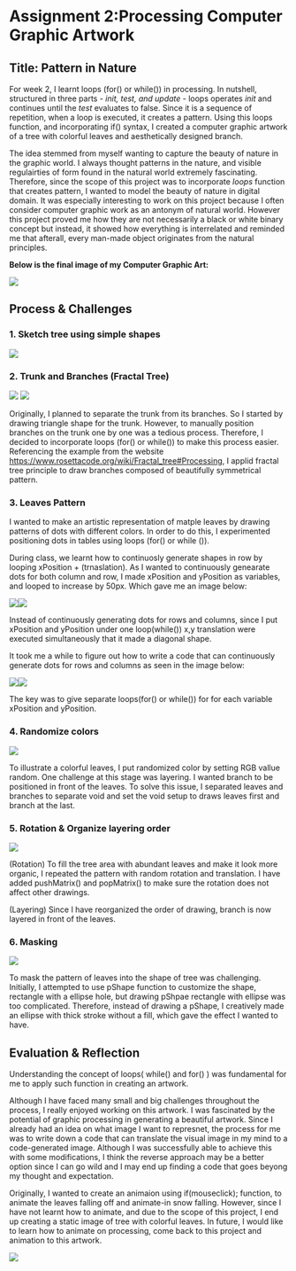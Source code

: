 # Assignment 2:Processing Computer Graphic Artwork 

## Title: Pattern in Nature  


For week 2, I learnt loops (for() or while()) in processing. In nutshell, structured in three parts - *init, test, and update* - loops operates *init* and continues until the *test* evaluates to false. Since it is a sequence of repetition, when a loop is executed, it creates a pattern. Using this loops function, and incorporating if() syntax, I created a computer graphic artwork of a tree with colorful leaves and aesthetically designed branch.

The idea stemmed from myself wanting to capture the beauty of nature in the graphic world. I always thought patterns in the nature, and visible regulairties of form found in the natural world extremely fascinating. Therefore, since the scope of this project was to incorporate *loops* function that creates pattern, I wanted to model the beauty of nature in digital domain. It was especially interesting to work on this project because I often consider computer graphic work as an antonym of natural world. However this project proved me how they are not necessarily a black or white binary concept but instead, it showed how everything is interrelated and reminded me that afterall, every man-made object originates from the natural principles. 

**Below is the final image of my Computer Graphic Art:**

![](Images/SoojinComputerArt.png)



## Process & Challenges

### 1. Sketch tree using simple shapes 

![](Images/Brainstorm.jpg) 

### 2. Trunk and Branches (Fractal Tree)
![](Images/trunkProgress.png)                       ![](Images/branchProgress.png)

Originally, I planned to separate the trunk from its branches. So I started by drawing triangle shape for the trunk. However, to manually position branches on the trunk one by one was a tedious process. Therefore, I decided to incorporate loops (for() or while()) to make this process easier. Referencing the example from the website https://www.rosettacode.org/wiki/Fractal_tree#Processing, I applid fractal tree principle to draw branches composed of beautifully symmetrical pattern. 


### 3. Leaves Pattern 

I wanted to make an artistic representation of matple leaves by drawing patterns of dots with different colors. In order to do this, I experimented positioning dots in tables using loops (for() or while ()).

During class, we learnt how to continuosly generate shapes in row by looping xPosition + (trnaslation). As I wanted to continuously genearate dots for both column and row, I made xPosition and yPosition as variables, and looped to increase by 50px. Which gave me an image below:

![](Images/dotsPractice1.png)![](Images/dotsPracticeDocument1.png)

Instead of continuously generating dots for rows and columns, since I put xPosition and yPosition under one loop(while()) x,y translation were executed simultaneously that it made a diagonal shape. 

It took me a while to figure out how to write a code that can continuously generate dots for rows and columns as seen in the image below: 

![](Images/dotsPractice2.png)![](Images/dotsPracticeDocument2.png)

The key was to give separate loops(for() or while()) for for each variable xPosition and yPosition. 

### 4. Randomize colors

![](Images/leavesProgress1.png)

To illustrate a colorful leaves, I put randomized color by setting RGB vallue random. One challenge at this stage was layering. I wanted branch to be positioned in front of the leaves. To solve this issue, I separated leaves and branches to separate void and set the void setup to draws leaves first and branch at the last. 


### 5. Rotation & Organize layering order 

![](Images/leavesProgress2.png)

(Rotation)
To fill the tree area with abundant leaves and make it look more organic, I repeated the pattern with random rotation and translation. I have added pushMatrix() and popMatrix() to make sure the rotation does not affect other drawings. 

(Layering)
Since I have reorganized the order of drawing, branch is now layered in front of the leaves.

### 6. Masking 

![](Images/finalProgress1.png)

To mask the pattern of leaves into the shape of tree was challenging. Initially, I attempted to use pShape function to customize the shape, rectangle with a ellipse hole, but drawing pShpae rectangle with ellipse was too complicated. Therefore, instead of drawing a pShape, I creatively made an ellipse with thick stroke without a fill, which gave the effect I wanted to have. 

## Evaluation & Reflection 

Understanding the concept of loops( while() and for() )  was fundamental for me to apply such function in creating an artwork. 

Although I have faced many small and big challenges throughout the process, I really enjoyed working on this artwork. I was fascinated by the potential of graphic processing in generating a beautiful artwork. Since I already had an idea on what image I want to represnet, the process for me was to write down a code that can translate the visual image in my mind to a code-generated image. Although I was successfully able to achieve this with some modifications, I think the reverse approach may be a better option since I can go wild and I may end up finding a code that goes beyong my thought and expectation.  

Originally, I wanted to create an animaion using if(mouseclick); function, to animate the leaves falling off and animate-in snow falling. However, since I have not learnt how to animate, and due to the scope of this project, I end up creating a static image of tree with colorful leaves. In future, I would like to learn how to animate on processing, come back to this project and animation to this artwork. 

![](Images/treeAnimation.jpg)


